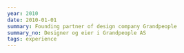 ```yaml
---
year: 2010
date: 2010-01-01
summary: Founding partner of design company Grandpeople
summary_no: Designer og eier i Grandpeople AS
tags: experience
---
```

